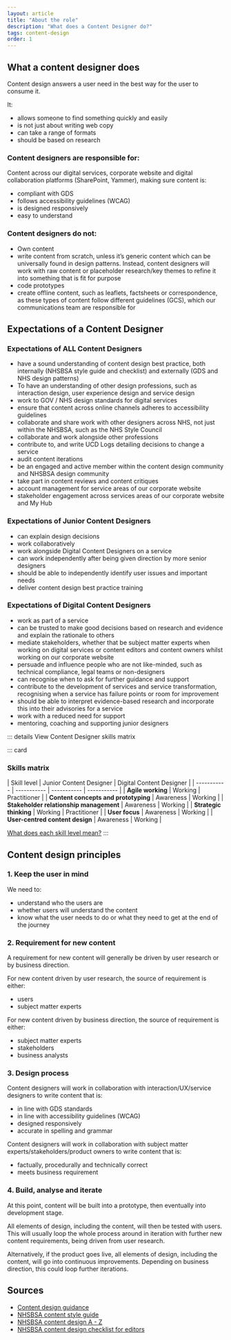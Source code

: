 ```yaml
---
layout: article
title: "About the role"
description: "What does a Content Designer do?"
tags: content-design
order: 1
---
```

## What a content designer does

Content design answers a user need in the best way for the user to consume it.​

It:​

- allows someone to find something quickly and easily​
- is not just about writing web copy​
- can take a range of formats​
- should be based on research​

### Content designers are responsible for:

Content across our digital services, corporate website and digital collaboration platforms (SharePoint, Yammer), making sure content is: 

- compliant with GDS
- follows accessibility guidelines (WCAG)
- is designed responsively
- easy to understand

### Content designers do not:

- Own content
- write content from scratch, unless it’s generic content which can be universally found in design patterns. Instead, content designers will work with raw content or placeholder research/key themes to refine it into something that is fit for purpose
- code prototypes
- create offline content, such as leaflets, factsheets or correspondence, as these types of content follow different guidelines (GCS), which our communications team are responsible for
 
## Expectations of a Content Designer

### Expectations of ALL Content Designers

- have a sound understanding of content design best practice, both internally (NHSBSA style guide and checklist) and externally (GDS and NHS design patterns)
- To have an understanding of other design professions, such as interaction design, user experience design and service design
- work to GOV / NHS design standards for digital services
- ensure that content across online channels adheres to accessibility guidelines
- collaborate and share work with other designers across NHS, not just within the NHSBSA, such as the NHS Style Council
- collaborate and work alongside other professions
- contribute to, and write UCD Logs detailing decisions to change a service
- audit content iterations
- be an engaged and active member within the content design community and NHSBSA design community
- take part in content reviews and content critiques
- account management for service areas of our corporate website
- stakeholder engagement across services areas of our corporate website and My Hub

### Expectations of Junior Content Designers

- can explain design decisions
- work collaboratively
- work alongside Digital Content Designers on a service
- can work independently after being given direction by more senior designers
- should be able to independently identify user issues and important needs
- deliver content design best practice training

### Expectations of Digital Content Designers

- work as part of a service
- can be trusted to make good decisions based on research and evidence and explain the rationale to others
- mediate stakeholders, whether that be subject matter experts when working on digital services or content editors and content owners whilst working on our corporate website 
- persuade and influence people who are not like-minded, such as technical compliance, legal teams or non-designers 
- can recognise when to ask for further guidance and support
- contribute to the development of services and service transformation, recognising when a service has failure points or room for improvement
- should be able to interpret evidence-based research and incorporate this into their advisories for a service
- work with a reduced need for support
- mentoring, coaching and supporting junior designers

::: details View Content Designer skills matrix

::: card

### Skills matrix

| Skill level | Junior Content Designer | Digital Content Designer  |
| ----------- | ----------- | ----------- | ----------- |
| **Agile working** | Working | Practitioner |
| **Content concepts and prototyping** | Awareness | Working |
| **Stakeholder relationship management** | Awareness | Working |
| **Strategic thinking** | Working | Practitioner |
| **User focus** | Awareness | Working |
| **User-centred content design** | Awareness | Working |

[What does each skill level mean?](https://www.gov.uk/guidance/skill-levels-for-digital-data-and-technology-roles)
:::

## Content design principles

### 1. Keep the user in mind

We need to:

- understand who the users are
- whether users will understand the content
- know what the user needs to do or what they need to get at the end of the journey

### 2. Requirement for new content

A requirement for new content will generally be driven by user research or by business direction.

For new content driven by user research, the source of requirement is either:

- users
- subject matter experts

For new content driven by business direction, the source of requirement is either:

- subject matter experts
- stakeholders
- business analysts

### 3. Design process

Content designers will work in collaboration with interaction/UX/service designers to write content that is:

- in line with GDS standards
- in line with accessibility guidelines (WCAG)
- designed responsively
- accurate in spelling and grammar

Content designers will work in collaboration with subject matter experts/stakeholders/product owners to write content that is:

- factually, procedurally and technically correct
- meets business requirement

### 4. Build, analyse and iterate

At this point, content will be built into a prototype, then eventually into development stage.

All elements of design, including the content, will then be tested with users. This will usually loop the whole process around in iteration with further new content requirements, being driven from user research.

Alternatively, if the product goes live, all elements of design, including the content, will go into continuous improvements. Depending on business direction, this could loop further iterations. 

## Sources

- [Content design guidance](https://www.gov.uk/guidance/content-design)
- [NHSBSA content style guide](https://nhsbsauk.sharepoint.com.mcas.ms/sites/digital-and-online-team/SitePages/Content-Design-Style-Guide.aspx)
- [NHSBSA content design A - Z](https://nhsbsauk.sharepoint.com.mcas.ms/sites/digital-and-online-team/SitePages/Content-design-A-to-Z.aspx)
- [NHSBSA content design checklist for editors](https://nhsbsauk.sharepoint.com.mcas.ms/sites/digital-and-online-team/SitePages/Website-style-checklist-for-content-editors.aspx)
